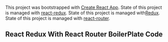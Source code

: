 This project was bootstrapped with [Create React App](https://github.com/facebookincubator/create-react-app).
State of this project is managed with [react-redux](https://github.com/reduxjs/react-redux).
State of this project is managed with[Redux](https://github.com/reduxjs).
State of this project is managed with [react-router](https://github.com/ReactTraining/react-router).


## React Redux With React Router BoilerPlate Code
